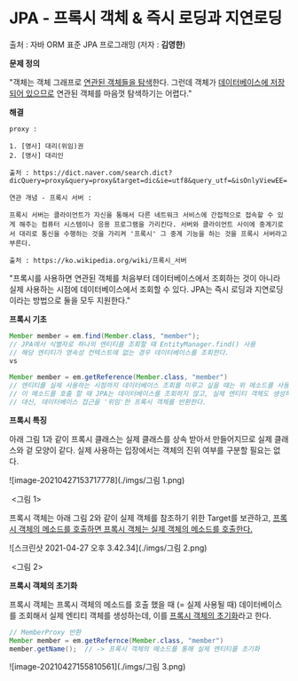 # JPA - 프록시 객체 & 즉시 로딩과 지연로딩

출처 : 자바 ORM 표준 JPA 프로그래밍 (저자 : **김영한**)



**문제 정의** 

"객체는 객체 그래프로 <u>연관된 객체들을 탐색</u>한다. 그런데 객체가 <u>데이터베이스에 저장되어 있으므로</u> 연관된 객체를 마음껏 탐색하기는 어렵다."

**해결**

``` 
proxy : 

1. [명사] 대리(위임)권
2. [명사] 대리인

출처 : https://dict.naver.com/search.dict?dicQuery=proxy&query=proxy&target=dic&ie=utf8&query_utf=&isOnlyViewEE=

연관 개념 - 프록시 서버 :

프록시 서버는 클라이언트가 자신을 통해서 다른 네트워크 서비스에 간접적으로 접속할 수 있게 해주는 컴퓨터 시스템이나 응용 프로그램을 가리킨다. 서버와 클라이언트 사이에 중계기로서 대리로 통신을 수행하는 것을 가리켜 '프록시' 그 중계 기능을 하는 것을 프록시 서버라고 부른다. 

출처 : https://ko.wikipedia.org/wiki/프록시_서버
```

"프록시를 사용하면 연관된 객체를 처음부터 데이터베이스에서 조회하는 것이 아니라 실제 사용하는 시점에 데이터베이스에서 조회할 수 있다. JPA는 즉시 로딩과 지연로딩이라는 방법으로 둘을 모두 지원한다." 



**프록시 기초**

```java
Member member = em.find(Member.class, "member");
// JPA에서 식별자로 하나의 엔티티를 조회할 때 EntityManager.find() 사용 
// 해당 엔티티가 영속성 컨텍스트에 없는 경우 데이터베이스를 조회한다. 
vs
  
Member member = em.getReference(Member.class, "member")
// 엔티티를 실제 사용하는 시점까지 데이터베이스 조회를 미루고 싶을 때는 위 메소드를 사용한다.
// 이 메소드를 호출 할 때 JPA는 데이터베이스를 조회하지 않고, 실제 엔티티 객체도 생성하지 않는다.
// 대신, 데이터베이스 접근을 '위임'한 프록시 객체를 반환한다. 
```



**프록시 특징**

아래 그림 1과 같이 프록시 클래스는 실제 클래스를 상속 받아서 만들어지므로 실제 클래스와 겉 모양이 같다. 실제 사용하는 입장에서는 객체의 진위 여부를 구분할 필요는 없다. 

![image-20210427153717778](./imgs/그림 1.png)

​																					  <그림 1> 

프록시 객체는 아래 그림 2와 같이 실제 객체를 참조하기 위한 Target를 보관하고, <u>프록시 객체의 메소드를 호출하면 프록시 객체는 실제 객체의 메소드를 호출한다.</u> 

![스크린샷 2021-04-27 오후 3.42.34](./imgs/그림 2.png)

​											<그림 2>



**프록시 객체의 초기화**

프록시 객체는 프록시 객체의 메소드를 호출 했을 때 (= 실제 사용될 때) 데이터베이스를 조회해서 실제 엔티티 객체를 생성하는데, 이를 <u>프록시 객체의 초기화</u>라고 한다. 

```java
// MemberProxy 반환
Member member = em.getRefernce(Member.class, "member")
member.getName();  // -> 프록시 객체의 메소드를 통해 실제 엔티티를 초기화 
```

![image-20210427155810561](./imgs/그림 3.png)

